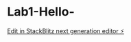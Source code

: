 # Lab1-Hello-

[Edit in StackBlitz next generation editor ⚡️](https://stackblitz.com/~/github.com/mcmu3260/Lab1-Hello-)